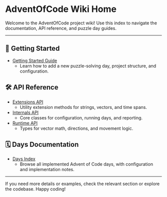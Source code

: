 # AdventOfCode Wiki Home

Welcome to the AdventOfCode project wiki! Use this index to navigate the documentation, API reference, and puzzle day guides.

---

## 📖 Getting Started
- [Getting Started Guide](Getting-Started.md)
  - Learn how to add a new puzzle-solving day, project structure, and configuration.

## 🛠️ API Reference
- [Extensions API](API-Extensions.md)
  - Utility extension methods for strings, vectors, and time spans.
- [Internals API](API-Internals.md)
  - Core classes for configuration, running days, and reporting.
- [Runtime API](API-Runtime.md)
  - Types for vector math, directions, and movement logic.

## 🗓️ Days Documentation
- [Days Index](Days-Index.md)
  - Browse all implemented Advent of Code days, with configuration and implementation notes.

---

If you need more details or examples, check the relevant section or explore the codebase. Happy coding! 